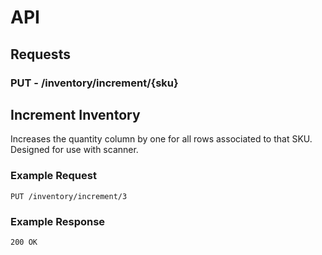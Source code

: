 # API
## Requests
### **PUT** - /inventory/increment/{sku}
## Increment Inventory
Increases the quantity column by one for all rows associated to that SKU. Designed for use with scanner.

### Example Request
`PUT /inventory/increment/3`

### Example Response
`200 OK`
